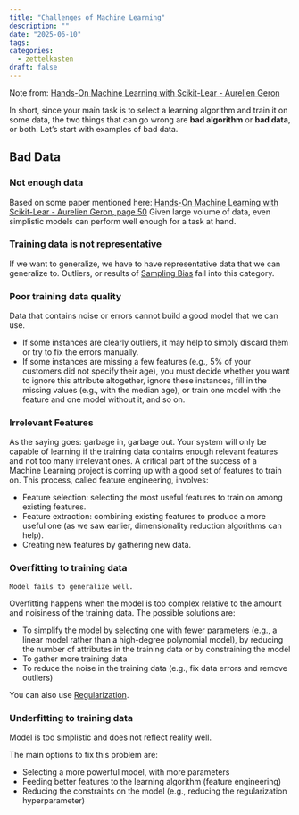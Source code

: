 ```yaml
---
title: "Challenges of Machine Learning"
description: ""
date: "2025-06-10"
tags: 
categories:
  - zettelkasten
draft: false
---
```


Note from: [Hands-On Machine Learning with Scikit-Lear - Aurelien Geron](../extra/Hands-On%20Machine%20Learning%20with%20Scikit-Lear%20-%20Aurelien%20Geron.pdf)

In short, since your main task is to select a learning algorithm and train it on
some data, the two things that can go wrong are **bad algorithm** or **bad
data**, or both. Let’s start with examples of bad data.

## Bad Data

### Not enough data

Based on some paper mentioned here:
[Hands-On Machine Learning with Scikit-Lear - Aurelien Geron, page 50](extra/Hands-On%20Machine%20Learning%20with%20Scikit-Lear%20-%20Aurelien%20Geron.pdf#page=50&annotation=3117R)
Given large volume of data, even simplistic models can perform well enough for a
task at hand.

### Training data is not representative

If we want to generalize, we have to have representative data that we can
generalize to. Outliers, or results of [Sampling Bias](Sampling%20Bias) fall
into this category.

### Poor training data quality

Data that contains noise or errors cannot build a good model that we can use.

- If some instances are clearly outliers, it may help to simply discard them or try to fix the errors manually.
- If some instances are missing a few features (e.g., 5% of your customers did not specify their age), you must decide whether you want to ignore this attribute altogether, ignore these instances, fill in the missing values (e.g., with the median age), or train one model with the feature and one model without it, and so on.

### Irrelevant Features

As the saying goes: garbage in, garbage out. Your system will only be capable of
learning if the training data contains enough relevant features and not too many
irrelevant ones. A critical part of the success of a Machine Learning project is
coming up with a good set of features to train on. This process, called feature
engineering, involves:

- Feature selection: selecting the most useful features to train on among
existing features.
- Feature extraction: combining existing features to produce a more useful one
(as we saw earlier, dimensionality reduction algorithms can help).
- Creating new features by gathering new data.

### Overfitting to training data

    Model fails to generalize well.

Overfitting happens when the model is too complex relative to the amount and
noisiness of the training data. The possible solutions are: 

- To simplify the model by selecting one with fewer parameters (e.g., a linear
model rather than a high-degree polynomial model), by reducing the number of
attributes in the training data or by constraining the model 
- To gather more training data  
- To reduce the noise in the training data (e.g., fix data errors and remove
outliers)

You can also use [Regularization](Regularization.md).

### Underfitting to training data

Model is too simplistic and does not reflect reality well.

The main options to fix this problem are:

- Selecting a more powerful model, with more parameters 
- Feeding better features to the learning algorithm (feature engineering) 
- Reducing the constraints on the model (e.g., reducing the regularization
hyperparameter)

